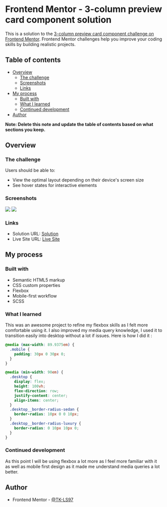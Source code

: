 # Frontend Mentor - 3-column preview card component solution

This is a solution to the [3-column preview card component challenge on Frontend Mentor](https://www.frontendmentor.io/challenges/3column-preview-card-component-pH92eAR2-). Frontend Mentor challenges help you improve your coding skills by building realistic projects. 

## Table of contents

- [Overview](#overview)
  - [The challenge](#the-challenge)
  - [Screenshots](#screenshots)
  - [Links](#links)
- [My process](#my-process)
  - [Built with](#built-with)
  - [What I learned](#what-i-learned)
  - [Continued development](#continued-development)
- [Author](#author)


**Note: Delete this note and update the table of contents based on what sections you keep.**

## Overview

### The challenge

Users should be able to:

- View the optimal layout depending on their device's screen size
- See hover states for interactive elements

### Screenshots

![](./3-component/Screenshots/Mobile%20Design.jpeg)
![](./3-component/Screenshots/Desktop%20Design.jpeg)

### Links

- Solution URL: [Solution](https://www.frontendmentor.io/solutions/3column-preview-card-component-using-flexbox-B0tsKskbNQ)
- Live Site URL: [Live Site](https://tk-ls97.github.io/3-component-preview-design/)

## My process

### Built with

- Semantic HTML5 markup
- CSS custom properties
- Flexbox
- Mobile-first workflow
- SCSS

### What I learned

This was an awesome project to refine my flexbox skills as I felt more comfortable using it. I also improved my media query knowledge, I used it to transition easily into desktop without a lot if issues. Here is how I did it :


```css
@media (max-width: 89.9375em) {
  .mobile {
    padding: 30px 0 30px 0;
  }
}

@media (min-width: 90em) {
  .desktop {
    display: flex;
    height: 100vh;
    flex-direction: row;
    justify-content: center;
    align-items: center;
  }
  .desktop__border-radius-sedan {
    border-radius: 10px 0 0 10px;
  }
  .desktop__border-radius-luxury {
    border-radius: 0 10px 10px 0;
  }
}

```


### Continued development

As this point I will be using flexbox a lot more as I feel more familiar with it as well as mobile first design as it made me understand media queries a lot better.


## Author


- Frontend Mentor - [@TK-LS97](hhttps://www.frontendmentor.io/profile/TK-LS97)

